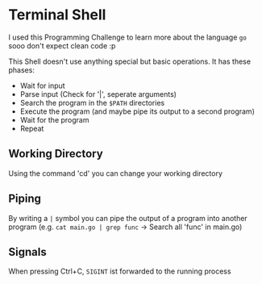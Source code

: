 # Terminal Shell

I used this Programming Challenge to learn more about the language `go` sooo don't expect clean code :p

This Shell doesn't use anything special but basic operations. It has these phases:
- Wait for input
- Parse input (Check for '|', seperate arguments)
- Search the program in the `$PATH` directories
- Execute the program (and maybe pipe its output to a second program)
- Wait for the program
- Repeat

## Working Directory
Using the command 'cd' you can change your working directory

## Piping
By writing a `|` symbol you can pipe the output of a program into another program (e.g. `cat main.go | grep func` -> Search all 'func' in main.go)

## Signals
When pressing Ctrl+C, `SIGINT` ist forwarded to the running process